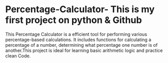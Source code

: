 # Percentage-Calculator- This is my first project on python & Github
This Percentage Calculator is a efficient tool for performing various percentage-based calculations. It includes functions for calculating a percentage of a number, determining what percentage one number is of another.This project is ideal for learning basic arithmetic logic and practice clean Code.
